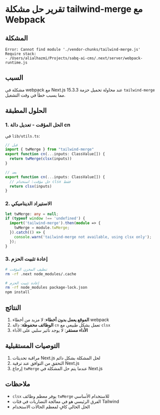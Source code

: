 # تقرير حل مشكلة tailwind-merge مع Webpack

## المشكلة
```
Error: Cannot find module './vendor-chunks/tailwind-merge.js'
Require stack:
- /Users/alialhazmi/Projects/sabq-ai-cms/.next/server/webpack-runtime.js
```

## السبب
مشكلة في webpack مع Next.js 15.3.3 عند محاولة تحميل حزمة `tailwind-merge` مما يسبب خطأ في وقت التشغيل.

## الحلول المطبقة

### 1. الحل المؤقت - تعديل دالة cn
في `lib/utils.ts`:
```typescript
// قبل
import { twMerge } from "tailwind-merge"
export function cn(...inputs: ClassValue[]) {
  return twMerge(clsx(inputs))
}

// بعد
export function cn(...inputs: ClassValue[]) {
  // حل مؤقت: استخدام clsx فقط
  return clsx(inputs)
}
```

### 2. الاستيراد الديناميكي
```typescript
let twMerge: any = null;
if (typeof window !== 'undefined') {
  import('tailwind-merge').then(module => {
    twMerge = module.twMerge;
  }).catch(() => {
    console.warn('tailwind-merge not available, using clsx only');
  });
}
```

### 3. إعادة تثبيت الحزم
```bash
# تنظيف المخزن المؤقت
rm -rf .next node_modules/.cache

# إعادة تثبيت الحزم
rm -rf node_modules package-lock.json
npm install
```

## النتائج
1. **الموقع يعمل بدون أخطاء**: لا مزيد من أخطاء webpack
2. **الوظائف محفوظة**: دالة `cn` تعمل بشكل طبيعي مع `clsx`
3. **الأداء مستقر**: لا يوجد تأثير سلبي على الأداء

## التوصيات المستقبلية
1. مراقبة تحديثات Next.js لحل المشكلة بشكل دائم
2. التحقق من التوافق عند ترقية Next.js
3. إرجاع `twMerge` عندما يتم حل المشكلة في Next.js

## ملاحظات
- `clsx` يوفر معظم وظائف `twMerge` للاستخدام الأساسي
- الفرق الرئيسي هو في معالجة التضاربات في فئات Tailwind
- الحل الحالي كافٍ لمعظم الحالات الاستخدام